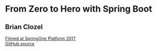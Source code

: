 # From Zero to Hero with Spring Boot 
## Brian Clozel
<a href="https://www.youtube.com/watch?v=aA4tfBGY6jY">Filmed at SpringOne Platform 2017</a><br>
<a href = "https://github.com/bclozel/issues-dashboard">GitHub source</a>
